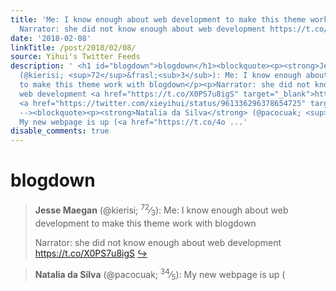 ```yaml
---
title: 'Me: I know enough about web development to make this theme work with blogdown
  Narrator: she did not know enough about web development https://t.co/X0PS7u8igS'
date: '2018-02-08'
linkTitle: /post/2018/02/08/
source: Yihui's Twitter Feeds
description: ' <h1 id="blogdown">blogdown</h1><blockquote><p><strong>Jesse Maegan</strong>
  (@kierisi; <sup>72</sup>&frasl;<sub>3</sub>): Me: I know enough about web development
  to make this theme work with blogdown</p><p>Narrator: she did not know enough about
  web development <a href="https://t.co/X0PS7u8igS" target="_blank">https://t.co/X0PS7u8igS</a>
  <a href="https://twitter.com/xieyihui/status/961336296378654725" target="_blank">&#8618;</a></p></blockquote><!--
  --><blockquote><p><strong>Natalia da Silva</strong> (@pacocuak; <sup>34</sup>&frasl;<sub>5</sub>):
  My new webpage is up (<a href="https://t.co/4o ...'
disable_comments: true
---
```

 <h1 id="blogdown">blogdown</h1><blockquote><p><strong>Jesse Maegan</strong> (@kierisi; <sup>72</sup>&frasl;<sub>3</sub>): Me: I know enough about web development to make this theme work with blogdown</p><p>Narrator: she did not know enough about web development <a href="https://t.co/X0PS7u8igS" target="_blank">https://t.co/X0PS7u8igS</a> <a href="https://twitter.com/xieyihui/status/961336296378654725" target="_blank">&#8618;</a></p></blockquote><!-- --><blockquote><p><strong>Natalia da Silva</strong> (@pacocuak; <sup>34</sup>&frasl;<sub>5</sub>): My new webpage is up (<a href="https://t.co/4o ...
